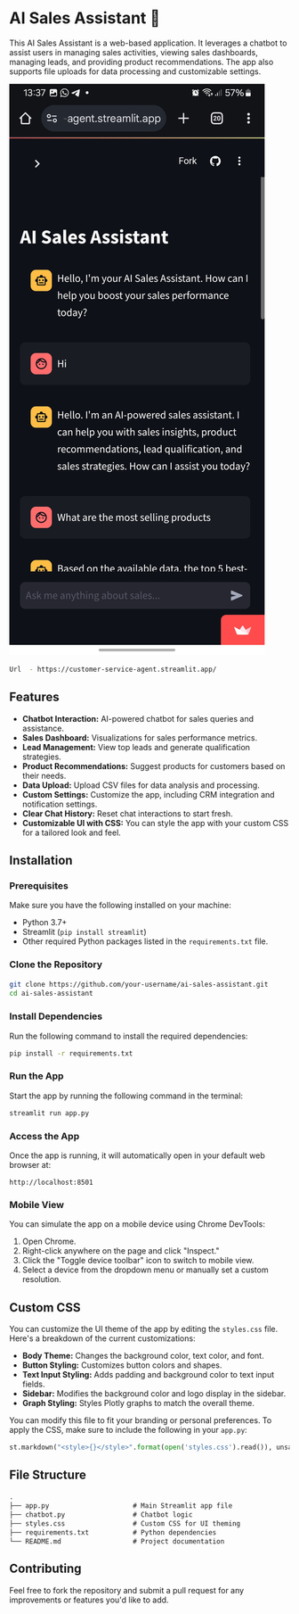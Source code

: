 # AI Sales Assistant 💼

This AI Sales Assistant is a web-based application. It leverages a chatbot to assist users in managing sales activities, viewing sales dashboards, managing leads, and providing product recommendations. The app also supports file uploads for data processing and customizable settings.

![Alt text for the image](https://raw.githubusercontent.com/TuryahabwaPaul/customer-service-agent/main/Screenshot_20241018_133748_Chrome.jpg)


```bash
Url  - https://customer-service-agent.streamlit.app/
```

## Features
- **Chatbot Interaction:** AI-powered chatbot for sales queries and assistance.
- **Sales Dashboard:** Visualizations for sales performance metrics.
- **Lead Management:** View top leads and generate qualification strategies.
- **Product Recommendations:** Suggest products for customers based on their needs.
- **Data Upload:** Upload CSV files for data analysis and processing.
- **Custom Settings:** Customize the app, including CRM integration and notification settings.
- **Clear Chat History:** Reset chat interactions to start fresh.
- **Customizable UI with CSS:** You can style the app with your custom CSS for a tailored look and feel.

## Installation

### Prerequisites
Make sure you have the following installed on your machine:
- Python 3.7+
- Streamlit (`pip install streamlit`)
- Other required Python packages listed in the `requirements.txt` file.

### Clone the Repository
```bash
git clone https://github.com/your-username/ai-sales-assistant.git
cd ai-sales-assistant
```

### Install Dependencies
Run the following command to install the required dependencies:
```bash
pip install -r requirements.txt
```

### Run the App
Start the app by running the following command in the terminal:
```bash
streamlit run app.py
```

### Access the App
Once the app is running, it will automatically open in your default web browser at:
```
http://localhost:8501
```

### Mobile View
You can simulate the app on a mobile device using Chrome DevTools:
1. Open Chrome.
2. Right-click anywhere on the page and click "Inspect."
3. Click the "Toggle device toolbar" icon to switch to mobile view.
4. Select a device from the dropdown menu or manually set a custom resolution.

## Custom CSS
You can customize the UI theme of the app by editing the `styles.css` file. Here's a breakdown of the current customizations:
- **Body Theme:** Changes the background color, text color, and font.
- **Button Styling:** Customizes button colors and shapes.
- **Text Input Styling:** Adds padding and background color to text input fields.
- **Sidebar:** Modifies the background color and logo display in the sidebar.
- **Graph Styling:** Styles Plotly graphs to match the overall theme.

You can modify this file to fit your branding or personal preferences. To apply the CSS, make sure to include the following in your `app.py`:
```python
st.markdown("<style>{}</style>".format(open('styles.css').read()), unsafe_allow_html=True)
```

## File Structure

```plaintext
.
├── app.py                     # Main Streamlit app file
├── chatbot.py                 # Chatbot logic
├── styles.css                 # Custom CSS for UI theming
├── requirements.txt           # Python dependencies
└── README.md                  # Project documentation
```

## Contributing
Feel free to fork the repository and submit a pull request for any improvements or features you'd like to add.

